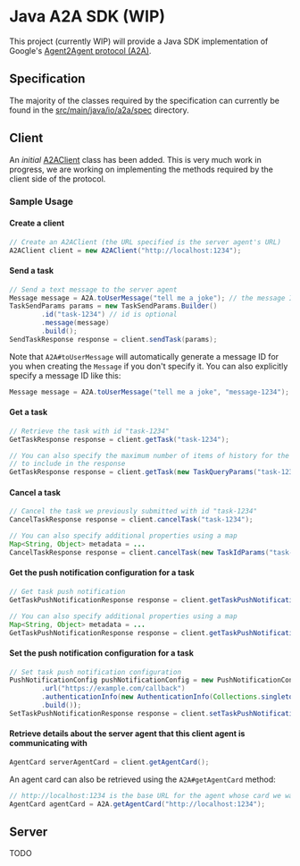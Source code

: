 # Java A2A SDK (WIP)

This project (currently WIP) will provide a Java SDK implementation of Google's [Agent2Agent protocol (A2A)](https://google.github.io/A2A/).

## Specification

The majority of the classes required by the specification can currently be found in the [src/main/java/io/a2a/spec](https://github.com/fjuma/a2a-java-sdk/tree/main/src/main/java/io/a2a/spec) directory.

## Client

An *initial* [A2AClient](https://github.com/fjuma/a2a-java-sdk/blob/main/src/main/java/io/a2a/client/A2AClient.java) class has been added. This is very much work in progress, we are working on implementing the methods required by the client side of the protocol.

### Sample Usage

#### Create a client

```java
// Create an A2AClient (the URL specified is the server agent's URL)
A2AClient client = new A2AClient("http://localhost:1234");
```

#### Send a task

```java
// Send a text message to the server agent
Message message = A2A.toUserMessage("tell me a joke"); // the message ID will be automatically generated for you
TaskSendParams params = new TaskSendParams.Builder()
        .id("task-1234") // id is optional
        .message(message)
        .build();
SendTaskResponse response = client.sendTask(params);        
```

Note that `A2A#toUserMessage` will automatically generate a message ID for you when creating the `Message` 
if you don't specify it. You can also explicitly specify a message ID like this:

```java
Message message = A2A.toUserMessage("tell me a joke", "message-1234"); // messageId is message-1234
```

#### Get a task

```java
// Retrieve the task with id "task-1234"
GetTaskResponse response = client.getTask("task-1234");

// You can also specify the maximum number of items of history for the task
// to include in the response
GetTaskResponse response = client.getTask(new TaskQueryParams("task-1234", 10));
```

#### Cancel a task

```java
// Cancel the task we previously submitted with id "task-1234"
CancelTaskResponse response = client.cancelTask("task-1234");

// You can also specify additional properties using a map
Map<String, Object> metadata = ...        
CancelTaskResponse response = client.cancelTask(new TaskIdParams("task-1234", metadata));
```

#### Get the push notification configuration for a task

```java
// Get task push notification
GetTaskPushNotificationResponse response = client.getTaskPushNotificationConfig("task-1234");

// You can also specify additional properties using a map
Map<String, Object> metadata = ...
GetTaskPushNotificationResponse response = client.getTaskPushNotificationConfig(new TaskIdParams("task-1234", metadata));
```

#### Set the push notification configuration for a task

```java
// Set task push notification configuration
PushNotificationConfig pushNotificationConfig = new PushNotificationConfig.Builder()
        .url("https://example.com/callback")
        .authenticationInfo(new AuthenticationInfo(Collections.singletonList("jwt"), null))
        .build());
SetTaskPushNotificationResponse response = client.setTaskPushNotificationConfig("task-1234", pushNotificationConfig);
```

#### Retrieve details about the server agent that this client agent is communicating with
```java
AgentCard serverAgentCard = client.getAgentCard();
```

An agent card can also be retrieved using the `A2A#getAgentCard` method:
```java
// http://localhost:1234 is the base URL for the agent whose card we want to retrieve
AgentCard agentCard = A2A.getAgentCard("http://localhost:1234");
```

## Server

TODO



